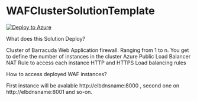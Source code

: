 # WAFClusterSolutionTemplate

[![Deploy to Azure](http://azuredeploy.net/deploybutton.png)](https://azuredeploy.net/)

What does this Solution Deploy? 

Cluster of Barracuda Web Application firewall. Ranging from 1 to n. You get to define the number of instances in the cluster 
Azure Public Load Balancer 
      NAT Rule to access each instance
	  HTTP and HTTPS Load balancing rules

How to access deployed WAF instances?

 First instance will be avalable http://elbdnsname:8000 , second one on http://elbdnsname:8001 and so-on. 



